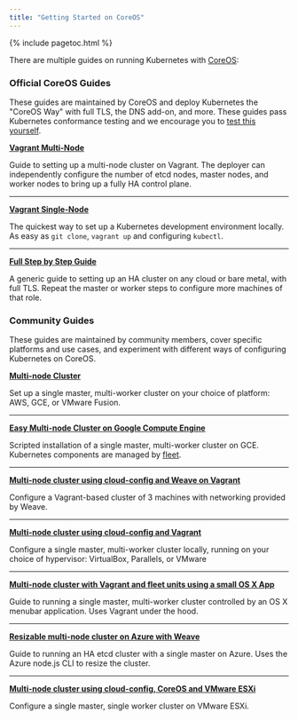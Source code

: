 ```yaml
---
title: "Getting Started on CoreOS"
---
```




{% include pagetoc.html %}

There are multiple guides on running Kubernetes with [CoreOS](https://coreos.com/kubernetes/docs/latest/):

### Official CoreOS Guides

These guides are maintained by CoreOS and deploy Kubernetes the "CoreOS Way" with full TLS, the DNS add-on, and more. These guides pass Kubernetes conformance testing and we encourage you to [test this yourself](https://coreos.com/kubernetes/docs/latest/conformance-tests).

[**Vagrant Multi-Node**](https://coreos.com/kubernetes/docs/latest/kubernetes-on-vagrant)

Guide to setting up a multi-node cluster on Vagrant. The deployer can independently configure the number of etcd nodes, master nodes, and worker nodes to bring up a fully HA control plane.

<hr/>

[**Vagrant Single-Node**](https://coreos.com/kubernetes/docs/latest/kubernetes-on-vagrant-single)

The quickest way to set up a Kubernetes development environment locally. As easy as `git clone`, `vagrant up` and configuring `kubectl`.

<hr/>

[**Full Step by Step Guide**](https://coreos.com/kubernetes/docs/latest/getting-started)

A generic guide to setting up an HA cluster on any cloud or bare metal, with full TLS. Repeat the master or worker steps to configure more machines of that role.

### Community Guides

These guides are maintained by community members, cover specific platforms and use cases, and experiment with different ways of configuring Kubernetes on CoreOS.

[**Multi-node Cluster**](/{{page.version}}/docs/getting-started-guides/coreos/coreos_multinode_cluster)

Set up a single master, multi-worker cluster on your choice of platform: AWS, GCE, or VMware Fusion.

<hr/>

[**Easy Multi-node Cluster on Google Compute Engine**](https://github.com/rimusz/coreos-multi-node-k8s-gce/blob/master/README.md)

Scripted installation of a single master, multi-worker cluster on GCE. Kubernetes components are managed by [fleet](https://github.com/coreos/fleet).

<hr/>

[**Multi-node cluster using cloud-config and Weave on Vagrant**](https://github.com/errordeveloper/weave-demos/blob/master/poseidon/README.md)

Configure a Vagrant-based cluster of 3 machines with networking provided by Weave.

<hr/>

[**Multi-node cluster using cloud-config and Vagrant**](https://github.com/pires/kubernetes-vagrant-coreos-cluster/blob/master/README.md)

Configure a single master, multi-worker cluster locally, running on your choice of hypervisor: VirtualBox, Parallels, or VMware

<hr/>

[**Multi-node cluster with Vagrant and fleet units using a small OS X App**](https://github.com/rimusz/coreos-osx-gui-kubernetes-cluster/blob/master/README.md)

Guide to running a single master, multi-worker cluster controlled by an OS X menubar application. Uses Vagrant under the hood.

<hr/>

[**Resizable multi-node cluster on Azure with Weave**](/{{page.version}}/docs/getting-started-guides/coreos/azure/README)

Guide to running an HA etcd cluster with a single master on Azure. Uses the Azure node.js CLI to resize the cluster.

<hr/>

[**Multi-node cluster using cloud-config, CoreOS and VMware ESXi**](https://github.com/xavierbaude/VMware-coreos-multi-nodes-Kubernetes)

Configure a single master, single worker cluster on VMware ESXi.